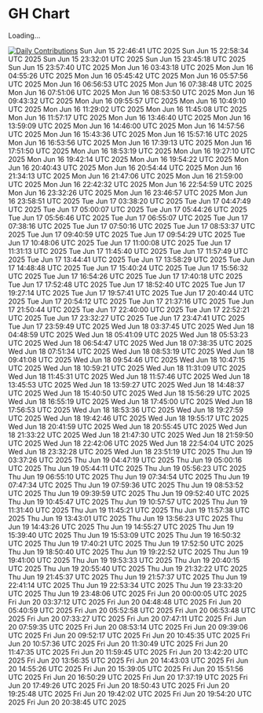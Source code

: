 # GH Chart

Loading...

[![Daily Contributions](https://github.com/peanuts735/GHchart/actions/workflows/job.yaml/badge.svg?event=check_run)](https://github.com/peanuts735/GHchart/actions/workflows/job.yaml)
Sun Jun 15 22:46:41 UTC 2025
Sun Jun 15 22:58:34 UTC 2025
Sun Jun 15 23:32:01 UTC 2025
Sun Jun 15 23:45:18 UTC 2025
Sun Jun 15 23:57:40 UTC 2025
Mon Jun 16 03:43:18 UTC 2025
Mon Jun 16 04:55:26 UTC 2025
Mon Jun 16 05:45:42 UTC 2025
Mon Jun 16 05:57:56 UTC 2025
Mon Jun 16 06:56:53 UTC 2025
Mon Jun 16 07:38:48 UTC 2025
Mon Jun 16 07:51:06 UTC 2025
Mon Jun 16 08:53:50 UTC 2025
Mon Jun 16 09:43:32 UTC 2025
Mon Jun 16 09:55:57 UTC 2025
Mon Jun 16 10:49:10 UTC 2025
Mon Jun 16 11:29:02 UTC 2025
Mon Jun 16 11:45:08 UTC 2025
Mon Jun 16 11:57:17 UTC 2025
Mon Jun 16 13:46:40 UTC 2025
Mon Jun 16 13:59:09 UTC 2025
Mon Jun 16 14:46:00 UTC 2025
Mon Jun 16 14:57:56 UTC 2025
Mon Jun 16 15:43:36 UTC 2025
Mon Jun 16 15:57:16 UTC 2025
Mon Jun 16 16:53:56 UTC 2025
Mon Jun 16 17:39:13 UTC 2025
Mon Jun 16 17:51:50 UTC 2025
Mon Jun 16 18:53:19 UTC 2025
Mon Jun 16 19:27:10 UTC 2025
Mon Jun 16 19:42:14 UTC 2025
Mon Jun 16 19:54:22 UTC 2025
Mon Jun 16 20:40:43 UTC 2025
Mon Jun 16 20:54:44 UTC 2025
Mon Jun 16 21:34:13 UTC 2025
Mon Jun 16 21:47:06 UTC 2025
Mon Jun 16 21:59:00 UTC 2025
Mon Jun 16 22:42:32 UTC 2025
Mon Jun 16 22:54:59 UTC 2025
Mon Jun 16 23:32:26 UTC 2025
Mon Jun 16 23:46:57 UTC 2025
Mon Jun 16 23:58:51 UTC 2025
Tue Jun 17 03:38:20 UTC 2025
Tue Jun 17 04:47:49 UTC 2025
Tue Jun 17 05:00:07 UTC 2025
Tue Jun 17 05:44:26 UTC 2025
Tue Jun 17 05:56:46 UTC 2025
Tue Jun 17 06:55:07 UTC 2025
Tue Jun 17 07:38:16 UTC 2025
Tue Jun 17 07:50:16 UTC 2025
Tue Jun 17 08:53:37 UTC 2025
Tue Jun 17 09:40:59 UTC 2025
Tue Jun 17 09:54:29 UTC 2025
Tue Jun 17 10:48:06 UTC 2025
Tue Jun 17 11:00:08 UTC 2025
Tue Jun 17 11:31:13 UTC 2025
Tue Jun 17 11:45:40 UTC 2025
Tue Jun 17 11:57:49 UTC 2025
Tue Jun 17 13:44:41 UTC 2025
Tue Jun 17 13:58:29 UTC 2025
Tue Jun 17 14:48:48 UTC 2025
Tue Jun 17 15:40:24 UTC 2025
Tue Jun 17 15:56:32 UTC 2025
Tue Jun 17 16:54:26 UTC 2025
Tue Jun 17 17:40:18 UTC 2025
Tue Jun 17 17:52:48 UTC 2025
Tue Jun 17 18:52:40 UTC 2025
Tue Jun 17 19:27:14 UTC 2025
Tue Jun 17 19:57:41 UTC 2025
Tue Jun 17 20:40:44 UTC 2025
Tue Jun 17 20:54:12 UTC 2025
Tue Jun 17 21:37:16 UTC 2025
Tue Jun 17 21:50:44 UTC 2025
Tue Jun 17 22:40:00 UTC 2025
Tue Jun 17 22:52:21 UTC 2025
Tue Jun 17 23:32:27 UTC 2025
Tue Jun 17 23:47:41 UTC 2025
Tue Jun 17 23:59:49 UTC 2025
Wed Jun 18 03:37:45 UTC 2025
Wed Jun 18 04:48:59 UTC 2025
Wed Jun 18 05:41:09 UTC 2025
Wed Jun 18 05:53:23 UTC 2025
Wed Jun 18 06:54:47 UTC 2025
Wed Jun 18 07:38:35 UTC 2025
Wed Jun 18 07:51:34 UTC 2025
Wed Jun 18 08:53:19 UTC 2025
Wed Jun 18 09:41:08 UTC 2025
Wed Jun 18 09:54:46 UTC 2025
Wed Jun 18 10:47:15 UTC 2025
Wed Jun 18 10:59:21 UTC 2025
Wed Jun 18 11:31:09 UTC 2025
Wed Jun 18 11:45:31 UTC 2025
Wed Jun 18 11:57:46 UTC 2025
Wed Jun 18 13:45:53 UTC 2025
Wed Jun 18 13:59:27 UTC 2025
Wed Jun 18 14:48:37 UTC 2025
Wed Jun 18 15:40:50 UTC 2025
Wed Jun 18 15:56:29 UTC 2025
Wed Jun 18 16:55:19 UTC 2025
Wed Jun 18 17:45:00 UTC 2025
Wed Jun 18 17:56:53 UTC 2025
Wed Jun 18 18:53:36 UTC 2025
Wed Jun 18 19:27:59 UTC 2025
Wed Jun 18 19:42:46 UTC 2025
Wed Jun 18 19:55:17 UTC 2025
Wed Jun 18 20:41:59 UTC 2025
Wed Jun 18 20:55:45 UTC 2025
Wed Jun 18 21:33:22 UTC 2025
Wed Jun 18 21:47:30 UTC 2025
Wed Jun 18 21:59:50 UTC 2025
Wed Jun 18 22:42:06 UTC 2025
Wed Jun 18 22:54:04 UTC 2025
Wed Jun 18 23:32:28 UTC 2025
Wed Jun 18 23:51:19 UTC 2025
Thu Jun 19 03:37:26 UTC 2025
Thu Jun 19 04:47:19 UTC 2025
Thu Jun 19 05:00:16 UTC 2025
Thu Jun 19 05:44:11 UTC 2025
Thu Jun 19 05:56:23 UTC 2025
Thu Jun 19 06:55:10 UTC 2025
Thu Jun 19 07:34:54 UTC 2025
Thu Jun 19 07:47:34 UTC 2025
Thu Jun 19 07:59:36 UTC 2025
Thu Jun 19 08:53:52 UTC 2025
Thu Jun 19 09:39:59 UTC 2025
Thu Jun 19 09:52:40 UTC 2025
Thu Jun 19 10:45:47 UTC 2025
Thu Jun 19 10:57:57 UTC 2025
Thu Jun 19 11:31:40 UTC 2025
Thu Jun 19 11:45:21 UTC 2025
Thu Jun 19 11:57:38 UTC 2025
Thu Jun 19 13:43:01 UTC 2025
Thu Jun 19 13:56:23 UTC 2025
Thu Jun 19 14:43:26 UTC 2025
Thu Jun 19 14:55:27 UTC 2025
Thu Jun 19 15:39:40 UTC 2025
Thu Jun 19 15:53:09 UTC 2025
Thu Jun 19 16:50:32 UTC 2025
Thu Jun 19 17:40:21 UTC 2025
Thu Jun 19 17:52:50 UTC 2025
Thu Jun 19 18:50:40 UTC 2025
Thu Jun 19 19:22:52 UTC 2025
Thu Jun 19 19:41:00 UTC 2025
Thu Jun 19 19:53:33 UTC 2025
Thu Jun 19 20:40:15 UTC 2025
Thu Jun 19 20:55:40 UTC 2025
Thu Jun 19 21:32:22 UTC 2025
Thu Jun 19 21:45:37 UTC 2025
Thu Jun 19 21:57:37 UTC 2025
Thu Jun 19 22:41:14 UTC 2025
Thu Jun 19 22:53:34 UTC 2025
Thu Jun 19 23:33:20 UTC 2025
Thu Jun 19 23:48:06 UTC 2025
Fri Jun 20 00:00:05 UTC 2025
Fri Jun 20 03:37:12 UTC 2025
Fri Jun 20 04:48:48 UTC 2025
Fri Jun 20 05:40:59 UTC 2025
Fri Jun 20 05:52:58 UTC 2025
Fri Jun 20 06:53:48 UTC 2025
Fri Jun 20 07:33:27 UTC 2025
Fri Jun 20 07:47:11 UTC 2025
Fri Jun 20 07:59:35 UTC 2025
Fri Jun 20 08:53:14 UTC 2025
Fri Jun 20 09:39:06 UTC 2025
Fri Jun 20 09:52:17 UTC 2025
Fri Jun 20 10:45:35 UTC 2025
Fri Jun 20 10:57:36 UTC 2025
Fri Jun 20 11:30:49 UTC 2025
Fri Jun 20 11:47:35 UTC 2025
Fri Jun 20 11:59:45 UTC 2025
Fri Jun 20 13:42:20 UTC 2025
Fri Jun 20 13:56:35 UTC 2025
Fri Jun 20 14:43:03 UTC 2025
Fri Jun 20 14:55:26 UTC 2025
Fri Jun 20 15:39:05 UTC 2025
Fri Jun 20 15:51:56 UTC 2025
Fri Jun 20 16:50:29 UTC 2025
Fri Jun 20 17:37:19 UTC 2025
Fri Jun 20 17:49:26 UTC 2025
Fri Jun 20 18:50:43 UTC 2025
Fri Jun 20 19:25:48 UTC 2025
Fri Jun 20 19:42:02 UTC 2025
Fri Jun 20 19:54:20 UTC 2025
Fri Jun 20 20:38:45 UTC 2025
